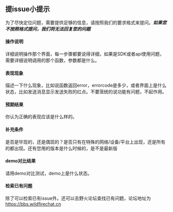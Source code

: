 ## 提issue小提示
为了尽快定位问题，需要提供足够的信息，请按照我们的要求格式来提问。***如果您不按照格式提问，我们将无法回复您的问题***

#### 操作说明
详细说明操作那个界面，每一步骤都要说得详细，如果是SDK或者api使用问题，需要详细说明调用的那个函数，参数都是什么。

#### 表现现象
描述一下什么现象，比如说函数返回error，errorcode是多少，或者界面上是什么状态，比如发送消息显示发送失败的红点。不要笼统的说功能有问题，不起作用。

#### 预期结果
你认为正确的表现应该是什么样的。

#### 补充条件
是否是毕现的，还是偶现的？是否只有在特殊的网络/设备/平台上出现，还是所有的都出现。还有您用的版本是什么时候的，是不是最新版

#### demo对比结果
请用demo对比测试，demo上是什么状态。

#### 检索已有问题
除了可以检索已有issue外，还可以去野火论坛查找已有问题，论坛地址为 https://bbs.wildfirechat.cn
